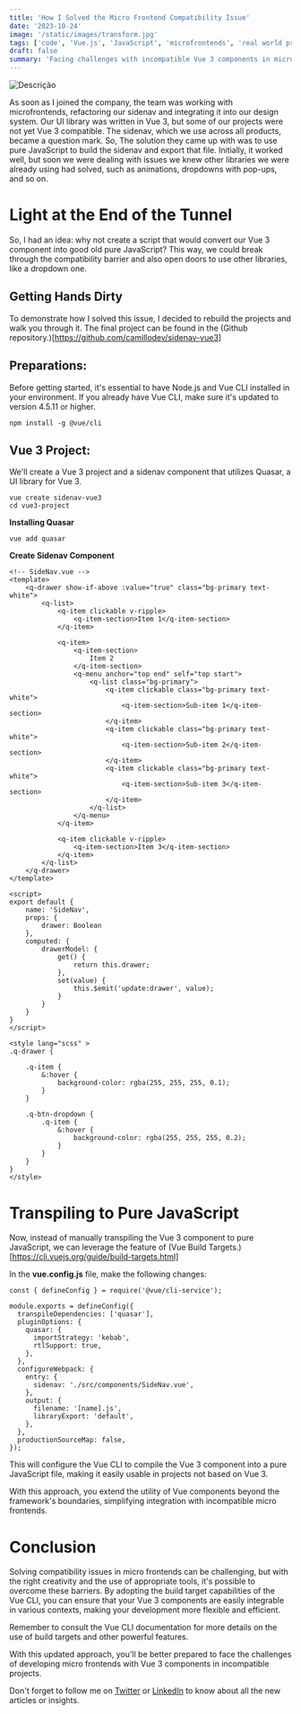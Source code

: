 ```yaml
---
title: 'How I Solved the Micro Frontend Compatibility Issue'
date: '2023-10-24'
image: '/static/images/transform.jpg'
tags: ['code', 'Vue.js', 'JavaScript', 'microfrontends', 'real world problem']
draft: false
summary: 'Facing challenges with incompatible Vue 3 components in microfrontends? Discover a creative approach to transpile Vue 3 components into pure JavaScript, ensuring seamless integration across projects.'
---
```


![Descrição](/static/images/transform.jpg)

As soon as I joined the company, the team was working with microfrontends, refactoring our sidenav and integrating it into our design system. Our UI library was written in Vue 3, but some of our projects were not yet Vue 3 compatible. The sidenav, which we use across all products, became a question mark.
So,
The solution they came up with was to use pure JavaScript to build the sidenav and export that file. Initially, it worked well, but soon we were dealing with issues we knew other libraries we were already using had solved, such as animations, dropdowns with pop-ups, and so on.

# Light at the End of the Tunnel

So, I had an idea: why not create a script that would convert our Vue 3 component into good old pure JavaScript? This way, we could break through the compatibility barrier and also open doors to use other libraries, like a dropdown one.

## Getting Hands Dirty

To demonstrate how I solved this issue, I decided to rebuild the projects and walk you through it. The final project can be found in the (Github repository.)[https://github.com/camillodev/sidenav-vue3]

## Preparations:

Before getting started, it's essential to have Node.js and Vue CLI installed in your environment. If you already have Vue CLI, make sure it's updated to version 4.5.11 or higher.

```
npm install -g @vue/cli
```

## Vue 3 Project:

We'll create a Vue 3 project and a sidenav component that utilizes Quasar, a UI library for Vue 3.

```
vue create sidenav-vue3
cd vue3-project
```

**Installing Quasar**

```
vue add quasar
```

**Create Sidenav Component**

```
<!-- SideNav.vue -->
<template>
    <q-drawer show-if-above :value="true" class="bg-primary text-white">
        <q-list>
            <q-item clickable v-ripple>
                <q-item-section>Item 1</q-item-section>
            </q-item>

            <q-item>
                <q-item-section>
                    Item 2
                </q-item-section>
                <q-menu anchor="top end" self="top start">
                    <q-list class="bg-primary">
                        <q-item clickable class="bg-primary text-white">
                            <q-item-section>Sub-item 1</q-item-section>
                        </q-item>
                        <q-item clickable class="bg-primary text-white">
                            <q-item-section>Sub-item 2</q-item-section>
                        </q-item>
                        <q-item clickable class="bg-primary text-white">
                            <q-item-section>Sub-item 3</q-item-section>
                        </q-item>
                    </q-list>
                </q-menu>
            </q-item>

            <q-item clickable v-ripple>
                <q-item-section>Item 3</q-item-section>
            </q-item>
        </q-list>
    </q-drawer>
</template>

<script>
export default {
    name: 'SideNav',
    props: {
        drawer: Boolean
    },
    computed: {
        drawerModel: {
            get() {
                return this.drawer;
            },
            set(value) {
                this.$emit('update:drawer', value);
            }
        }
    }
}
</script>

<style lang="scss" >
.q-drawer {

    .q-item {
        &:hover {
            background-color: rgba(255, 255, 255, 0.1);
        }
    }

    .q-btn-dropdown {
        .q-item {
            &:hover {
                background-color: rgba(255, 255, 255, 0.2);
            }
        }
    }
}
</style>

```

# Transpiling to Pure JavaScript

Now, instead of manually transpiling the Vue 3 component to pure JavaScript, we can leverage the feature of (Vue Build Targets.)[https://cli.vuejs.org/guide/build-targets.html]

In the **vue.config.js** file, make the following changes:

```
const { defineConfig } = require('@vue/cli-service');

module.exports = defineConfig({
  transpileDependencies: ['quasar'],
  pluginOptions: {
    quasar: {
      importStrategy: 'kebab',
      rtlSupport: true,
    },
  },
  configureWebpack: {
    entry: {
      sidenav: './src/components/SideNav.vue',
    },
    output: {
      filename: '[name].js',
      libraryExport: 'default',
    },
  },
  productionSourceMap: false,
});
```

This will configure the Vue CLI to compile the Vue 3 component into a pure JavaScript file, making it easily usable in projects not based on Vue 3.

With this approach, you extend the utility of Vue components beyond the framework's boundaries, simplifying integration with incompatible micro frontends.

# Conclusion

Solving compatibility issues in micro frontends can be challenging, but with the right creativity and the use of appropriate tools, it's possible to overcome these barriers. By adopting the build target capabilities of the Vue CLI, you can ensure that your Vue 3 components are easily integrable in various contexts, making your development more flexible and efficient.

Remember to consult the Vue CLI documentation for more details on the use of build targets and other powerful features.

With this updated approach, you'll be better prepared to face the challenges of developing micro frontends with Vue 3 components in incompatible projects.

Don't forget to follow me on [Twitter](https://twitter.com/rafaelcamillo_) or [LinkedIn](https://www.linkedin.com/in/rafael-camillo/) to know about all the new articles or insights.
